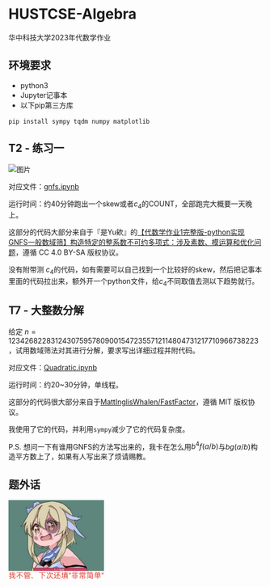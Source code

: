 # HUSTCSE-Algebra
华中科技大学2023年代数学作业

## 环境要求

- python3
- Jupyter记事本
- 以下pip第三方库

```shell
pip install sympy tqdm numpy matplotlib
```

## T2 - 练习一

![图片](https://github.com/6QHTSK/HUSTCSE-Algebra/assets/62872488/8a691993-95d2-4f45-9c7f-761f1352709f)

对应文件：[gnfs.ipynb](gnfs.ipynb)

运行时间：约40分钟跑出一个skew或者$c_4$的COUNT，全部跑完大概要一天晚上。

这部分的代码大部分来自于『是Yu欸』的[【代数学作业1完整版-python实现GNFS一般数域筛】构造特定的整系数不可约多项式：涉及素数、模运算和优化问题](https://blog.csdn.net/wtyuong/article/details/135102439)，遵循 CC 4.0 BY-SA 版权协议。

没有附带测 $` c_4 `$的代码，如有需要可以自己找到一个比较好的skew，然后把记事本里面的代码拉出来，额外开一个python文件，给$c_4$不同取值去测以下趋势就行。

## T7 - 大整数分解

给定 $` n=1234268228312430759578090015472355712114804731217710966738223 `$ ，试用数域筛法对其进行分解，要求写出详细过程并附代码。

对应文件：[Quadratic.ipynb](Quadratic.ipynb)

运行时间：约20~30分钟，单线程。

这部分的代码很大部分来自于[MattInglisWhalen/FastFactor](https://github.com/MattInglisWhalen/FastFactor)，遵循 MIT 版权协议。

我使用了它的代码，并利用`sympy`减少了它的代码复杂度。

P.S. 想问一下有谁用GNFS的方法写出来的，我卡在怎么用$`b^4f(a/b)`$与$`bg(a/b)`$构造平方数上了，如果有人写出来了烦请赐教。

## 题外话

<img src="https://github.com/6QHTSK/HUST-Compilers-Principles-Task/blob/b482d56085c79c0911a6a1e51d81d0f562fb2e1d/assets/meme1.jpeg" alt="meme" style="width: 5cm;">
